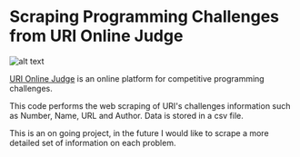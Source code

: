# Scraping Programming Challenges from URI Online Judge

![alt text](https://www.urionlinejudge.com.br/judge/img/5.0/logo.130615.png?1591503281)

[URI Online Judge](https://www.urionlinejudge.com.br/judge/pt) is an online platform for competitive programming challenges. 

This code performs the web scraping of URI's challenges information such as Number, Name, URL and Author. Data is stored in a csv file.

This is an on going project, in the future I would like to scrape a more detailed set of information on each problem. 
